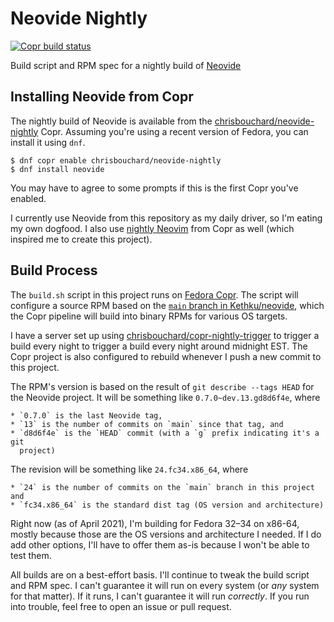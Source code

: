 # Neovide Nightly

[![Copr build status][copr-status-image]][copr-neovide-nightly]

Build script and RPM spec for a nightly build of [Neovide][neovide]


## Installing Neovide from Copr

The nightly build of Neovide is available from the
[chrisbouchard/neovide-nightly][neovide-nightly-project] Copr. Assuming you're
using a recent version of Fedora, you can install it using `dnf`.

```console
$ dnf copr enable chrisbouchard/neovide-nightly
$ dnf install neovide
```

You may have to agree to some prompts if this is the first Copr you've enabled.

I currently use Neovide from this repository as my daily driver, so I'm eating
my own dogfood. I also use [nightly Neovim][neovim-nightly] from Copr as well
(which inspired me to create this project).


## Build Process

The `build.sh` script in this project runs on [Fedora Copr][fedora-copr]. The
script will configure a source RPM based on the [`main` branch in
Kethku/neovide][neovide-main-branch], which the Copr pipeline will build into
binary RPMs for various OS targets.

I have a server set up using
[chrisbouchard/copr-nightly-trigger][copr-nightly-trigger] to trigger a build
every night to trigger a build every night around midnight EST.  The Copr
project is also configured to rebuild whenever I push a new commit to this
project.

The RPM's version is based on the result of `git describe --tags HEAD` for the
Neovide project. It will be something like `0.7.0~dev.13.gd8d6f4e`, where

    * `0.7.0` is the last Neovide tag,
    * `13` is the number of commits on `main` since that tag, and
    * `d8d6f4e` is the `HEAD` commit (with a `g` prefix indicating it's a git
      project)

The revision will be something like `24.fc34.x86_64`, where

    * `24` is the number of commits on the `main` branch in this project and
    * `fc34.x86_64` is the standard dist tag (OS version and architecture)

Right now (as of April 2021), I'm building for Fedora 32&ndash;34 on x86-64,
mostly because those are the OS versions and architecture I needed. If I do add
other options, I'll have to offer them as-is because I won't be able to test
them.

All builds are on a best-effort basis. I'll continue to tweak the build script
and RPM spec. I can't guarantee it will run on every system (or _any_ system
for that matter). If it runs, I can't guarantee it will run _correctly_. If you
run into trouble, feel free to open an issue or pull request.


[copr-neovide-nightly]: https://copr.fedorainfracloud.org/coprs/chrisbouchard/neovide-nightly/package/neovide/
[copr-nightly-trigger]: https://github.com/chrisbouchard/copr-nightly-trigger
[copr-status-image]: https://copr.fedorainfracloud.org/coprs/chrisbouchard/neovide-nightly/package/neovide/status_image/last_build.png
[fedora-copr]: https://copr.fedorainfracloud.org/
[neovide-nightly-project]: https://copr.fedorainfracloud.org/coprs/chrisbouchard/neovide-nightly
[neovide]: https://github.com/Kethku/neovide
[neovide-main-branch]: https://github.com/Kethku/neovide/commits/main
[neovim-nightly]: https://copr.fedorainfracloud.org/coprs/agriffis/neovim-nightly/
